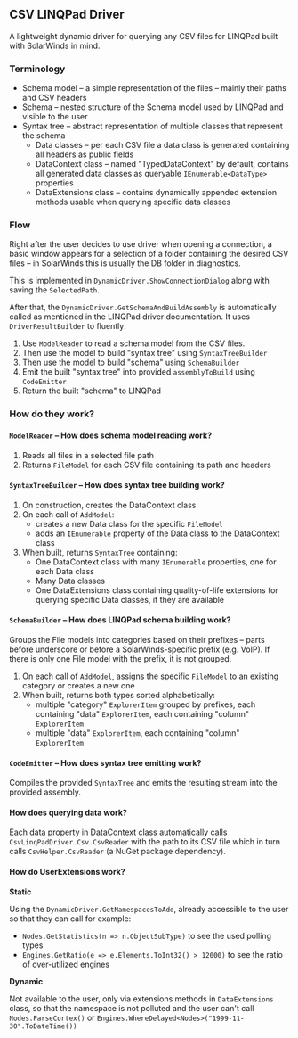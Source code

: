 ## CSV LINQPad Driver

A lightweight dynamic driver for querying any CSV files for LINQPad 
built with SolarWinds in mind.

### Terminology

* Schema model – a simple representation of the files – mainly their paths and CSV headers
* Schema – nested structure of the Schema model used by LINQPad and visible to the user
* Syntax tree – abstract representation of multiple classes that represent the schema
  * Data classes – per each CSV file a data class is generated containing all headers as public fields 
  * DataContext class – named "TypedDataContext" by default, contains all generated data classes as 
queryable `IEnumerable<DataType>` properties
  * DataExtensions class – contains dynamically appended extension methods usable when querying 
specific data classes

### Flow

Right after the user decides to use driver when opening a connection, a basic
window appears for a selection of a folder containing the desired CSV files – 
in SolarWinds this is usually the DB folder in diagnostics.

This is implemented in `DynamicDriver.ShowConnectionDialog` along with saving
the `SelectedPath`.

After that, the `DynamicDriver.GetSchemaAndBuildAssembly` is automatically
called as mentioned in the LINQPad driver documentation.
It uses `DriverResultBuilder` to fluently:
1. Use `ModelReader` to read a schema model from the CSV files.
2. Then use the model to build "syntax tree" using `SyntaxTreeBuilder`
3. Then use the model to build "schema" using `SchemaBuilder`
4. Emit the built "syntax tree" into provided `assemblyToBuild` using `CodeEmitter`
5. Return the built "schema" to LINQPad

### How do they work?

#### `ModelReader` – How does schema model reading work?
1. Reads all files in a selected file path
2. Returns `FileModel` for each CSV file containing its path and headers

#### `SyntaxTreeBuilder` – How does syntax tree building work?
1. On construction, creates the DataContext class
2. On each call of `AddModel`:
   * creates a new Data class for the specific `FileModel`
   * adds an `IEnumerable` property of the Data class to the DataContext class
3. When built, returns `SyntaxTree` containing:
   * One DataContext class with many `IEnumerable` properties, one for each Data class
   * Many Data classes
   * One DataExtensions class containing quality-of-life extensions for querying specific Data classes,
if they are available

#### `SchemaBuilder` – How does LINQPad schema building work?
Groups the File models into categories based on their prefixes – parts before underscore or before
a SolarWinds-specific prefix (e.g. VoIP). If there is only one File model with the prefix, it is 
not grouped.

1. On each call of `AddModel`, assigns the specific `FileModel` to an existing category or 
creates a new one
2. When built, returns both types sorted alphabetically:
   * multiple "category" `ExplorerItem` grouped by prefixes, each containing "data" `ExplorerItem`, 
   each containing "column" `ExplorerItem`
   * multiple "data" `ExplorerItem`, each containing "column" `ExplorerItem`

#### `CodeEmitter` – How does syntax tree emitting work?
Compiles the provided `SyntaxTree` and emits the resulting stream into the provided assembly.

#### How does querying data work?
Each data property in DataContext class automatically calls `CsvLinqPadDriver.Csv.CsvReader` with
the path to its CSV file which in turn calls `CsvHelper.CsvReader` (a NuGet package dependency).

#### How do UserExtensions work?
**Static**

Using the `DynamicDriver.GetNamespacesToAdd`, already accessible to the user so that 
they can call for example:
  * `Nodes.GetStatistics(n => n.ObjectSubType)` to see the used polling types
  * `Engines.GetRatio(e => e.Elements.ToInt32() > 12000)` to see the ratio of over-utilized engines

**Dynamic**

Not available to the user, only via extensions methods in `DataExtensions` class, so that the
namespace is not polluted and the user can't call `Nodes.ParseCortex()` or 
`Engines.WhereDelayed<Nodes>("1999-11-30".ToDateTime())`